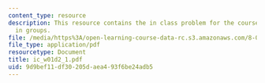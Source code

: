 ```yaml
---
content_type: resource
description: This resource contains the in class problem for the course that are solved
  in groups.
file: /media/https%3A/open-learning-course-data-rc.s3.amazonaws.com/8-02-physics-ii-electricity-and-magnetism-spring-2007/9d9bef11df30205daea493f6be24adb5_ic_w01d2_1.pdf
file_type: application/pdf
resourcetype: Document
title: ic_w01d2_1.pdf
uid: 9d9bef11-df30-205d-aea4-93f6be24adb5
---
```

